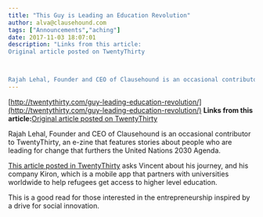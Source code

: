 ```yaml
---
title: "This Guy is Leading an Education Revolution"
author: alva@clausehound.com
tags: ["Announcements","aching"]
date: 2017-11-03 18:07:01
description: "Links from this article:
Original article posted on TwentyThirty



Rajah Lehal, Founder and CEO of Clausehound is an occasional contributor to..."
---
```


[http://twentythirty.com/guy-leading-education-revolution/](http://twentythirty.com/guy-leading-education-revolution/)
**Links from this article:**[Original article posted on TwentyThirty](http://twentythirty.com/guy-leading-education-revolution/)

Rajah Lehal, Founder and CEO of Clausehound is an occasional contributor to TwentyThirty, an e-zine that features stories about people who are leading for change that furthers the United Nations 2030 Agenda.

[This article posted in TwentyThirty](http://twentythirty.com/guy-leading-education-revolution/) asks Vincent about his journey, and his company Kiron, which is a mobile app that partners with universities worldwide to help refugees get access to higher level education.

This is a good read for those interested in the entrepreneurship inspired by a drive for social innovation.